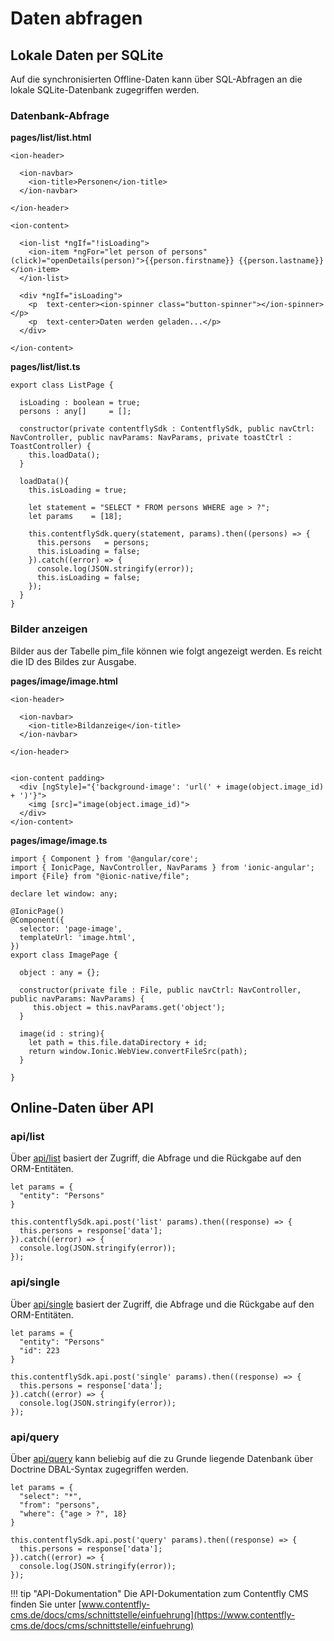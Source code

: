 # Daten abfragen

## Lokale Daten per SQLite

Auf die synchronisierten Offline-Daten kann über SQL-Abfragen an die lokale
SQLite-Datenbank zugegriffen werden.

### Datenbank-Abfrage

**pages/list/list.html**
```
<ion-header>

  <ion-navbar>
    <ion-title>Personen</ion-title>
  </ion-navbar>

</ion-header>

<ion-content>

  <ion-list *ngIf="!isLoading">
    <ion-item *ngFor="let person of persons" (click)="openDetails(person)">{{person.firstname}} {{person.lastname}}</ion-item>
  </ion-list>
  
  <div *ngIf="isLoading">
    <p  text-center><ion-spinner class="button-spinner"></ion-spinner></p>
    <p  text-center>Daten werden geladen...</p>
  </div>

</ion-content>
```

**pages/list/list.ts**
```
export class ListPage {

  isLoading : boolean = true;
  persons : any[]     = []; 

  constructor(private contentflySdk : ContentflySdk, public navCtrl: NavController, public navParams: NavParams, private toastCtrl : ToastController) {
    this.loadData();
  }

  loadData(){
    this.isLoading = true;
    
    let statement = "SELECT * FROM persons WHERE age > ?";
    let params    = [18];
    
    this.contentflySdk.query(statement, params).then((persons) => {
      this.persons   = persons;
      this.isLoading = false;
    }).catch((error) => {
      console.log(JSON.stringify(error));
      this.isLoading = false;
    });    
  }
}
```

### Bilder anzeigen

Bilder aus der Tabelle pim_file können wie folgt angezeigt werden. Es reicht die ID des Bildes zur Ausgabe.

**pages/image/image.html**

```
<ion-header>

  <ion-navbar>
    <ion-title>Bildanzeige</ion-title>
  </ion-navbar>

</ion-header>


<ion-content padding>
  <div [ngStyle]="{'background-image': 'url(' + image(object.image_id) + ')'}">
    <img [src]="image(object.image_id)">
  </div>
</ion-content>
```

**pages/image/image.ts**

```
import { Component } from '@angular/core';
import { IonicPage, NavController, NavParams } from 'ionic-angular';
import {File} from "@ionic-native/file";

declare let window: any;

@IonicPage()
@Component({
  selector: 'page-image',
  templateUrl: 'image.html',
})
export class ImagePage {
    
  object : any = {};
      
  constructor(private file : File, public navCtrl: NavController, public navParams: NavParams) {
     this.object = this.navParams.get('object');
  }

  image(id : string){
    let path = this.file.dataDirectory + id;
    return window.Ionic.WebView.convertFileSrc(path);
  }

}
```

## Online-Daten über API

### api/list

Über [api/list](https://www.contentfly-cms.de/docs/cms/schnittstelle/list/) basiert der Zugriff, die Abfrage und die Rückgabe auf den ORM-Entitäten.

```
let params = {
  "entity": "Persons"
}

this.contentflySdk.api.post('list' params).then((response) => {
  this.persons = response['data'];
}).catch((error) => {
  console.log(JSON.stringify(error));
});
```

### api/single

Über [api/single](https://www.contentfly-cms.de/docs/cms/schnittstelle/single/) basiert der Zugriff, die Abfrage und die Rückgabe auf den ORM-Entitäten.

```
let params = {
  "entity": "Persons"
  "id": 223
}

this.contentflySdk.api.post('single' params).then((response) => {
  this.persons = response['data'];
}).catch((error) => {
  console.log(JSON.stringify(error));
});
```

### api/query

Über [api/query](https://www.contentfly-cms.de/docs/cms/schnittstelle/query/) kann beliebig auf die zu Grunde liegende Datenbank über Doctrine DBAL-Syntax zugegriffen werden.

```
let params = {
  "select": "*",
  "from": "persons",
  "where": {"age > ?", 18}
}

this.contentflySdk.api.post('query' params).then((response) => {
  this.persons = response['data'];
}).catch((error) => {
  console.log(JSON.stringify(error));
});
```

!!! tip "API-Dokumentation"
    Die API-Dokumentation zum Contentfly CMS finden Sie unter [www.contentfly-cms.de/docs/cms/schnittstelle/einfuehrung](https://www.contentfly-cms.de/docs/cms/schnittstelle/einfuehrung)

